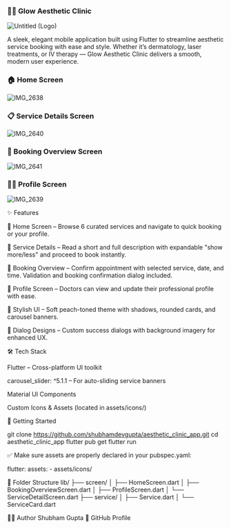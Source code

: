 ### 🧴✨ Glow Aesthetic Clinic
![Untitled (Logo)](https://github.com/user-attachments/assets/047f3d05-4deb-471b-93ad-2c74027650a9)

A sleek, elegant mobile application built using Flutter to streamline aesthetic service booking with ease and style.
Whether it’s dermatology, laser treatments, or IV therapy — Glow Aesthetic Clinic delivers a smooth, modern user experience.

### 🏠 Home Screen
![IMG_2638](https://github.com/user-attachments/assets/298452ca-22cc-4f43-ac3a-ec32193b6bce)

### 📋 Service Details Screen
![IMG_2640](https://github.com/user-attachments/assets/5ba6ade7-9bc2-4742-9df3-1e8d99d24c17)

### 📆 Booking Overview Screen
![IMG_2641](https://github.com/user-attachments/assets/948b133c-88f0-4c7e-b815-f375f9cd19ce)

### 👩‍⚕️ Profile Screen
![IMG_2639](https://github.com/user-attachments/assets/d0e59d17-a84d-4563-aa98-b8627506ebc8)


✨ Features

🔹 Home Screen – Browse 6 curated services and navigate to quick booking or your profile.

🔹 Service Details – Read a short and full description with expandable "show more/less" and proceed to book instantly.

🔹 Booking Overview – Confirm appointment with selected service, date, and time. Validation and booking confirmation dialog included.

🔹 Profile Screen – Doctors can view and update their professional profile with ease.

🔹 Stylish UI – Soft peach-toned theme with shadows, rounded cards, and carousel banners.

🔹 Dialog Designs – Custom success dialogs with background imagery for enhanced UX.

🛠️ Tech Stack

Flutter – Cross-platform UI toolkit

carousel_slider: ^5.1.1 – For auto-sliding service banners

Material UI Components

Custom Icons & Assets (located in assets/icons/)

🚀 Getting Started

git clone https://github.com/shubhamdevgupta/aesthetic_clinic_app.git
cd aesthetic_clinic_app
flutter pub get
flutter run

✅ Make sure assets are properly declared in your pubspec.yaml:

flutter:
  assets:
    - assets/icons/

📁 Folder Structure
lib/
├── screen/
│   ├── HomeScreen.dart
│   ├── BookingOverviewScreen.dart
│   ├── ProfileScreen.dart
│   └── ServiceDetailScreen.dart
├── service/
│   ├── Service.dart
│   └── ServiceCard.dart


👨‍💻 Author
Shubham Gupta
🔗 GitHub Profile

